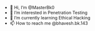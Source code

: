 - 👋 Hi, I’m @MasterBk0
- 👀 I’m interested in Penetration Testing
- 🌱 I’m currently learning Ethical Hacking 
- 📫 How to reach me @bhavesh.bk.143

<!---
MasterBk0/MasterBk0 is a ✨ special ✨ repository because its `README.md` (this file) appears on your GitHub profile.
You can click the Preview link to take a look at your changes.
--->

